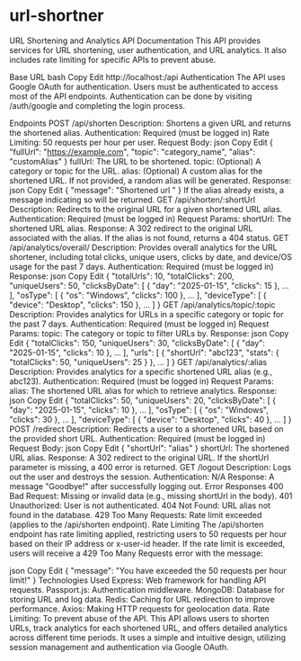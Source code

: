 # url-shortner

URL Shortening and Analytics API Documentation
This API provides services for URL shortening, user authentication, and URL analytics. It also includes rate limiting for specific APIs to prevent abuse.

Base URL
bash
Copy
Edit
http://localhost:<PORT>/api
Authentication
The API uses Google OAuth for authentication. Users must be authenticated to access most of the API endpoints. Authentication can be done by visiting /auth/google and completing the login process.

Endpoints
POST /api/shorten
Description: Shortens a given URL and returns the shortened alias.
Authentication: Required (must be logged in)
Rate Limiting: 50 requests per hour per user.
Request Body:
json
Copy
Edit
{
"fullUrl": "https://example.com",
"topic": "category_name",
"alias": "customAlias"
}
fullUrl: The URL to be shortened.
topic: (Optional) A category or topic for the URL.
alias: (Optional) A custom alias for the shortened URL. If not provided, a random alias will be generated.
Response:
json
Copy
Edit
{
"message": "Shortened url <alias>"
}
If the alias already exists, a message indicating so will be returned.
GET /api/shorten/:shortUrl
Description: Redirects to the original URL for a given shortened URL alias.
Authentication: Required (must be logged in)
Request Params:
shortUrl: The shortened URL alias.
Response:
A 302 redirect to the original URL associated with the alias.
If the alias is not found, returns a 404 status.
GET /api/analytics/overall/
Description: Provides overall analytics for the URL shortener, including total clicks, unique users, clicks by date, and device/OS usage for the past 7 days.
Authentication: Required (must be logged in)
Response:
json
Copy
Edit
{
"totalUrls": 10,
"totalClicks": 200,
"uniqueUsers": 50,
"clicksByDate": [
{
"day": "2025-01-15",
"clicks": 15
},
...
],
"osType": [
{
"os": "Windows",
"clicks": 100
},
...
],
"deviceType": [
{
"device": "Desktop",
"clicks": 150
},
...
]
}
GET /api/analytics/topic/:topic
Description: Provides analytics for URLs in a specific category or topic for the past 7 days.
Authentication: Required (must be logged in)
Request Params:
topic: The category or topic to filter URLs by.
Response:
json
Copy
Edit
{
"totalClicks": 150,
"uniqueUsers": 30,
"clicksByDate": [
{
"day": "2025-01-15",
"clicks": 10
},
...
],
"urls": [
{
"shortUrl": "abc123",
"stats": {
"totalClicks": 50,
"uniqueUsers": 25
}
},
...
]
}
GET /api/analytics/:alias
Description: Provides analytics for a specific shortened URL alias (e.g., abc123).
Authentication: Required (must be logged in)
Request Params:
alias: The shortened URL alias for which to retrieve analytics.
Response:
json
Copy
Edit
{
"totalClicks": 50,
"uniqueUsers": 20,
"clicksByDate": [
{
"day": "2025-01-15",
"clicks": 10
},
...
],
"osType": [
{
"os": "Windows",
"clicks": 30
},
...
],
"deviceType": [
{
"device": "Desktop",
"clicks": 40
},
...
]
}
POST /redirect
Description: Redirects a user to a shortened URL based on the provided short URL.
Authentication: Required (must be logged in)
Request Body:
json
Copy
Edit
{
"shortUrl": "alias"
}
shortUrl: The shortened URL alias.
Response: A 302 redirect to the original URL. If the shortUrl parameter is missing, a 400 error is returned.
GET /logout
Description: Logs out the user and destroys the session.
Authentication: N/A
Response: A message "Goodbye!" after successfully logging out.
Error Responses
400 Bad Request: Missing or invalid data (e.g., missing shortUrl in the body).
401 Unauthorized: User is not authenticated.
404 Not Found: URL alias not found in the database.
429 Too Many Requests: Rate limit exceeded (applies to the /api/shorten endpoint).
Rate Limiting
The /api/shorten endpoint has rate limiting applied, restricting users to 50 requests per hour based on their IP address or x-user-id header. If the rate limit is exceeded, users will receive a 429 Too Many Requests error with the message:

json
Copy
Edit
{
"message": "You have exceeded the 50 requests per hour limit!"
}
Technologies Used
Express: Web framework for handling API requests.
Passport.js: Authentication middleware.
MongoDB: Database for storing URL and log data.
Redis: Caching for URL redirection to improve performance.
Axios: Making HTTP requests for geolocation data.
Rate Limiting: To prevent abuse of the API.
This API allows users to shorten URLs, track analytics for each shortened URL, and offers detailed analytics across different time periods. It uses a simple and intuitive design, utilizing session management and authentication via Google OAuth.
